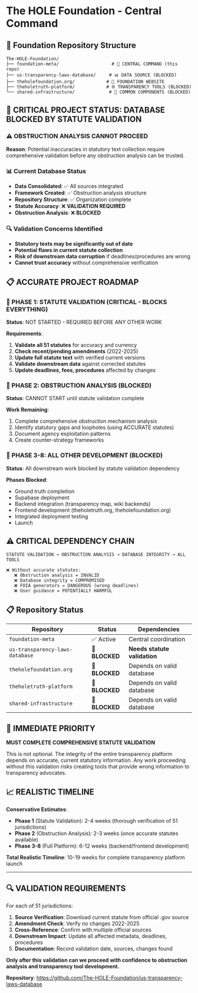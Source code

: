 # The HOLE Foundation - Central Command

## 🎯 Foundation Repository Structure

```
The-HOLE-Foundation/
├── foundation-meta/                    # 🎯 CENTRAL COMMAND (this repo)
├── us-transparency-laws-database/     # 📊 DATA SOURCE (BLOCKED)
├── theholefoundation.org/            # 🏢 FOUNDATION WEBSITE
├── theholetruth-platform/            # 🌐 TRANSPARENCY TOOLS (BLOCKED)
└── shared-infrastructure/             # 🔧 COMMON COMPONENTS (BLOCKED)
```

## 🚫 **CRITICAL PROJECT STATUS: DATABASE BLOCKED BY STATUTE VALIDATION**

### ⚠️ **OBSTRUCTION ANALYSIS CANNOT PROCEED**
**Reason**: Potential inaccuracies in statutory text collection require comprehensive validation before any obstruction analysis can be trusted.

### 📊 **Current Database Status**
- **Data Consolidated**: ✅ All sources integrated
- **Framework Created**: ✅ Obstruction analysis structure
- **Repository Structure**: ✅ Organization complete
- **Statute Accuracy**: ❌ **VALIDATION REQUIRED**
- **Obstruction Analysis**: ❌ **BLOCKED**

### 🔍 **Validation Concerns Identified**
- **Statutory texts may be significantly out of date**
- **Potential flaws in current statute collection**
- **Risk of downstream data corruption** if deadlines/procedures are wrong
- **Cannot trust accuracy** without comprehensive verification

## 📋 **ACCURATE PROJECT ROADMAP**

### **🚫 PHASE 1: STATUTE VALIDATION** (CRITICAL - BLOCKS EVERYTHING)
**Status**: NOT STARTED - REQUIRED BEFORE ANY OTHER WORK

**Requirements**:
1. **Validate all 51 statutes** for accuracy and currency
2. **Check recent/pending amendments** (2022-2025)
3. **Update full statute text** with verified current versions
4. **Validate downstream data** against corrected statutes
5. **Update deadlines, fees, procedures** affected by changes

### **🚫 PHASE 2: OBSTRUCTION ANALYSIS** (BLOCKED)
**Status**: CANNOT START until statute validation complete

**Work Remaining**:
1. Complete comprehensive obstruction mechanism analysis
2. Identify statutory gaps and loopholes (using ACCURATE statutes)
3. Document agency exploitation patterns
4. Create counter-strategy frameworks

### **🚫 PHASE 3-8: ALL OTHER DEVELOPMENT** (BLOCKED)
**Status**: All downstream work blocked by statute validation dependency

**Phases Blocked**:
- Ground truth completion
- Supabase deployment
- Backend integration (transparency map, wiki backends)
- Frontend development (theholetruth.org, theholefoundation.org)
- Integrated deployment testing
- Launch

## ⚠️ **CRITICAL DEPENDENCY CHAIN**

```
STATUTE VALIDATION → OBSTRUCTION ANALYSIS → DATABASE INTEGRITY → ALL TOOLS

❌ Without accurate statutes:
   ❌ Obstruction analysis = INVALID
   ❌ Database integrity = COMPROMISED
   ❌ FOIA generators = DANGEROUS (wrong deadlines)
   ❌ User guidance = POTENTIALLY HARMFUL
```

## 📋 **Repository Status**

| Repository | Status | Dependencies |
|------------|---------|-------------|
| `foundation-meta` | ✅ Active | Central coordination |
| `us-transparency-laws-database` | 🚫 **BLOCKED** | **Needs statute validation** |
| `theholefoundation.org` | 🚫 **BLOCKED** | Depends on valid database |
| `theholetruth-platform` | 🚫 **BLOCKED** | Depends on valid database |
| `shared-infrastructure` | 🚫 **BLOCKED** | Depends on valid database |

## 🎯 **IMMEDIATE PRIORITY**

**MUST COMPLETE COMPREHENSIVE STATUTE VALIDATION**

This is not optional. The integrity of the entire transparency platform depends on accurate, current statutory information. Any work proceeding without this validation risks creating tools that provide wrong information to transparency advocates.

## 📈 **REALISTIC TIMELINE**

**Conservative Estimates**:
- **Phase 1** (Statute Validation): 2-4 weeks (thorough verification of 51 jurisdictions)
- **Phase 2** (Obstruction Analysis): 2-3 weeks (once accurate statutes available)
- **Phase 3-8** (Full Platform): 6-12 weeks (backend/frontend development)

**Total Realistic Timeline**: 10-19 weeks for complete transparency platform launch

---

## 🔍 **VALIDATION REQUIREMENTS**

For each of 51 jurisdictions:
1. **Source Verification**: Download current statute from official .gov source
2. **Amendment Check**: Verify no changes 2022-2025
3. **Cross-Reference**: Confirm with multiple official sources
4. **Downstream Impact**: Update all affected metadata, deadlines, procedures
5. **Documentation**: Record validation date, sources, changes found

**Only after this validation can we proceed with confidence to obstruction analysis and transparency tool development.**

**Repository**: https://github.com/The-HOLE-Foundation/us-transparency-laws-database